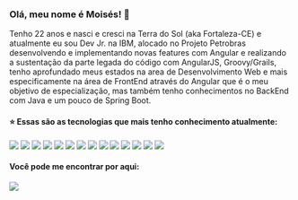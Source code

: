 ### Olá, meu nome é Moisés! 👋

Tenho 22 anos e nasci e cresci na Terra do Sol (aka Fortaleza-CE) e atualmente eu sou Dev Jr. na IBM, alocado no Projeto Petrobras desenvolvendo e implementando novas features com Angular e realizando a sustentação da parte legada do código com AngularJS, Groovy/Grails, tenho aprofundado meus estados na area de Desenvolvimento Web e mais especificamente na área de FrontEnd através do Angular que é o meu objetivo de especialização, mas também tenho conhecimentos no BackEnd com Java e um pouco de Spring Boot.

#### :star:	 Essas são as tecnologias que mais tenho conhecimento atualmente:
<section>
<img src="https://img.shields.io/badge/lang-javascript-yellow?style=flat&logo=javascript&logoColor=white&color=2bbc8a">
<img src="https://img.shields.io/badge/lang-typescript-blue?style=flat&logo=typescript&logoColor=white&color=2bbc8a">
<img src="https://img.shields.io/badge/code-html-red?style=flat&logo=html5&logoColor=white&color=2bbc8a">
<img src="https://img.shields.io/badge/code-css-yellow?style=flat&logo=css3&logoColor=white&color=2bbc8a">
<img src="https://img.shields.io/badge/util-sass-pink?style=flat&logo=sass&logoColor=white&color=sass">
<img src="https://img.shields.io/badge/framework-angular-red?style=flat&logo=angular&logoColor=white&color=2bbc8a">
<img src="https://img.shields.io/badge/framework-angularJS-red?style=flat&logo=angularjs&logoColor=white&color=2bbc8a">
<img src="https://img.shields.io/badge/util-bulma-blue?style=flat&logo=bulma&logoColor=white&color=2bbc8a">
<img src="https://img.shields.io/badge/lib-bootstrap-purple?style=flat&logo=bootstrap&logoColor=white&color=2bbc8a">
<img src="https://img.shields.io/badge/lang-java-white?style=flat&logo=java&logoColor=white&color=2bbc8a">
<img src="https://img.shields.io/badge/framework-springboot-yellow?style=flat&logo=springboot&logoColor=white&color=2bbc8a">
<img src="https://img.shields.io/badge/util-figma-red?style=flat&logo=figma&logoColor=white&color=2bbc8a">
<img src="https://img.shields.io/badge/test-jasmine-red?style=flat&logo=jasmine&logoColor=white&color=2bbc8a">
<img src="https://img.shields.io/badge/test-junit-red?style=flat&logo=junit5&logoColor=white&color=2bbc8a">
 
</section>

#### Você pode me encontrar por aqui:
<a href="https://www.linkedin.com/in/mbarbosasan/">
<img src="https://img.shields.io/badge/social-linkedin-blue?style=for-the-badge&logo=linkedin" href=>
</a>
